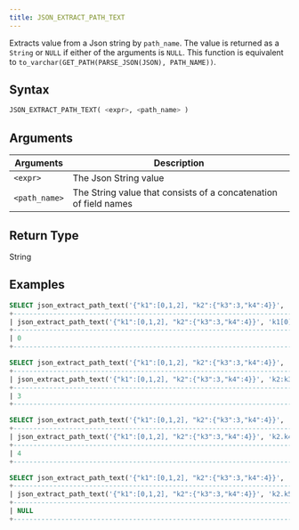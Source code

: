 ```yaml
---
title: JSON_EXTRACT_PATH_TEXT
---
```


Extracts value from a Json string by `path_name`.
The value is returned as a `String` or `NULL` if either of the arguments is `NULL`.
This function is equivalent to `to_varchar(GET_PATH(PARSE_JSON(JSON), PATH_NAME))`.

## Syntax

```sql
JSON_EXTRACT_PATH_TEXT( <expr>, <path_name> )
```

## Arguments

| Arguments     | Description                                                      |
|---------------|------------------------------------------------------------------|
| `<expr>`      | The Json String value                                            |
| `<path_name>` | The String value that consists of a concatenation of field names |

## Return Type

String

## Examples

```sql
SELECT json_extract_path_text('{"k1":[0,1,2], "k2":{"k3":3,"k4":4}}', 'k1[0]');
+-------------------------------------------------------------------------+
| json_extract_path_text('{"k1":[0,1,2], "k2":{"k3":3,"k4":4}}', 'k1[0]') |
+-------------------------------------------------------------------------+
| 0                                                                       |
+-------------------------------------------------------------------------+

SELECT json_extract_path_text('{"k1":[0,1,2], "k2":{"k3":3,"k4":4}}', 'k2:k3');
+-------------------------------------------------------------------------+
| json_extract_path_text('{"k1":[0,1,2], "k2":{"k3":3,"k4":4}}', 'k2:k3') |
+-------------------------------------------------------------------------+
| 3                                                                       |
+-------------------------------------------------------------------------+

SELECT json_extract_path_text('{"k1":[0,1,2], "k2":{"k3":3,"k4":4}}', 'k2.k4');
+-------------------------------------------------------------------------+
| json_extract_path_text('{"k1":[0,1,2], "k2":{"k3":3,"k4":4}}', 'k2.k4') |
+-------------------------------------------------------------------------+
| 4                                                                       |
+-------------------------------------------------------------------------+

SELECT json_extract_path_text('{"k1":[0,1,2], "k2":{"k3":3,"k4":4}}', 'k2.k5');
+-------------------------------------------------------------------------+
| json_extract_path_text('{"k1":[0,1,2], "k2":{"k3":3,"k4":4}}', 'k2.k5') |
+-------------------------------------------------------------------------+
| NULL                                                                    |
+-------------------------------------------------------------------------+
```
